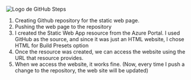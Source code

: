 

![Logo de GitHub](https://github.githubassets.com/images/modules/logos_page/GitHub-Mark.png)
Steps
1.	Creating Github repository for the static web page.
3.	Pushing the web page to the repository
4.	I created the Static Web App resource from the Azure Portal. I used GitHub as the source, and since it was just an HTML website, I chose HTML for Build Presets option
5.	Once the resource was created, we can access the website using the URL that resource provides.
6.	When we access the website, it works fine. (Now, every time I push a change to the repository, the web site will be updated)
 



